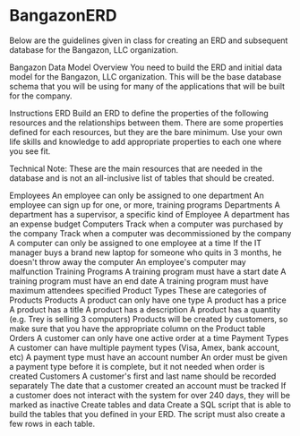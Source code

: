 # BangazonERD
Below are the guidelines given in class for creating an ERD and subsequent database for the Bangazon, LLC organization.

Bangazon Data Model
Overview
You need to build the ERD and initial data model for the Bangazon, LLC organization. This will be the base database schema that you will be using for many of the applications that will be built for the company.

Instructions
ERD
Build an ERD to define the properties of the following resources and the relationships between them. There are some properties defined for each resources, but they are the bare minimum. Use your own life skills and knowledge to add appropriate properties to each one where you see fit.

Technical Note: These are the main resources that are needed in the database and is not an all-inclusive list of tables that should be created.

Employees
An employee can only be assigned to one department
An employee can sign up for one, or more, training programs
Departments
A department has a supervisor, a specific kind of Employee
A department has an expense budget
Computers
Track when a computer was purchased by the company
Track when a computer was decommissioned by the company
A computer can only be assigned to one employee at a time
If the IT manager buys a brand new laptop for someone who quits in 3 months, he doesn't throw away the computer
An employee's computer may malfunction
Training Programs
A training program must have a start date
A training program must have an end date
A training program must have maximum attendees specified
Product Types
These are categories of Products
Products
A product can only have one type
A product has a price
A product has a title
A product has a description
A product has a quantity (e.g. Trey is selling 3 computers)
Products will be created by customers, so make sure that you have the appropriate column on the Product table
Orders
A customer can only have one active order at a time
Payment Types
A customer can have multiple payment types (Visa, Amex, bank account, etc)
A payment type must have an account number
An order must be given a payment type before it is complete, but it not needed when order is created
Customers
A customer's first and last name should be recorded separately
The date that a customer created an account must be tracked
If a customer does not interact with the system for over 240 days, they will be marked as inactive
Create tables and data
Create a SQL script that is able to build the tables that you defined in your ERD. The script must also create a few rows in each table.
